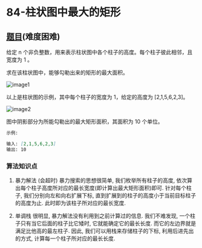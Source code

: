 # 84-柱状图中最大的矩形

## [题目](https://leetcode-cn.com/problems/largest-rectangle-in-histogram/)(难度困难)

给定 n 个非负整数，用来表示柱状图中各个柱子的高度。每个柱子彼此相邻，且宽度为 1 。

求在该柱状图中，能够勾勒出来的矩形的最大面积。

![image1](https://assets.leetcode-cn.com/aliyun-lc-upload/uploads/2018/10/12/histogram.png)

以上是柱状图的示例，其中每个柱子的宽度为 1，给定的高度为 [2,1,5,6,2,3]。

![image2](https://assets.leetcode-cn.com/aliyun-lc-upload/uploads/2018/10/12/histogram_area.png)

图中阴影部分为所能勾勒出的最大矩形面积，其面积为 10 个单位。

~~~markdown
示例:

输入: [2,1,5,6,2,3]
输出: 10
~~~

### 算法知识点
1. 暴力解法 (会超时)
暴力搜索的思想很简单, 我们枚举所有柱子的高度, 依次算出每个柱子高度所对应的最长宽度(即计算出最大矩形面积)即可. 
针对每个柱子, 我们分别向左和向右扩展下标, 直到扩展到的柱子的高度小于当前目标柱子的高度为止. 此时即为该柱子所对应的最长宽度.

2. 单调栈
很明显, 暴力解法没有利用到之前计算过的信息.
我们不难发现, 一个柱子只有当它后面的柱子比它矮时, 它就能确定它的最长长度. 而它的左边界就是满足比他高的最左柱子. 因此, 我们可以用栈来存储柱子的下标, 利用后进先出的方式, 计算每一个柱子所对应的最长长度.

